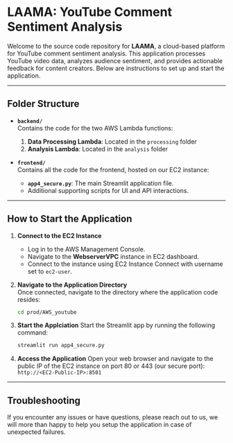 # **LAAMA: YouTube Comment Sentiment Analysis**

Welcome to the source code repository for **LAAMA**, a cloud-based platform for YouTube comment sentiment analysis. This application processes YouTube video data, analyzes audience sentiment, and provides actionable feedback for content creators. Below are instructions to set up and start the application.

---

## **Folder Structure**

- **`backend/`**  
  Contains the code for the two AWS Lambda functions:
  1. **Data Processing Lambda**: Located in the `processing` folder
  2. **Analysis Lambda**: Located in the `analysis` folder

- **`frontend/`**  
  Contains all the code for the frontend, hosted on our EC2 instance:
  - **`app4_secure.py`**: The main Streamlit application file.
  - Additional supporting scripts for UI and API interactions.

---

## **How to Start the Application**

1. **Connect to the EC2 Instance**  
   - Log in to the AWS Management Console.
   - Navigate to the **WebserverVPC** instance in EC2 dashboard.
   - Connect to the instance using EC2 Instance Connect with username set to `ec2-user`.

2. **Navigate to the Application Directory**  
   Once connected, navigate to the directory where the application code resides:
   ```bash
   cd prod/AWS_youtube
   ```
3. **Start the Applciation**
   Start the Streamlit app by running the following command:
   ```bash
   streamlit run app4_secure.py
   ```
4. **Access the Application**
   Open your web browser and navigate to the public IP of the EC2 instance on port 80 or 443 (our secure port): `http://<EC2-Public-IP>:8501`

---

## **Troubleshooting**
If you encounter any issues or have questions, please reach out to us, we will more than happy to help you setup the application in case of unexpected failures.
